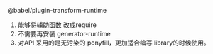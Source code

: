 @babel/plugin-transform-runtime 
1. 能够将辅助函数 改成require  
2. 不需要再安装 generator-runtime
3. 对API 采用的是无污染的 ponyfill，更加适合编写 library的时候使用。